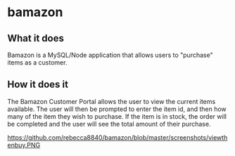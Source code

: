 # bamazon

## What it does

Bamazon is a MySQL/Node application that allows users to "purchase" items as a customer.

## How it does it 

The Bamazon Customer Portal allows the user to view the current items available. The user will then be prompted to enter the item id, and then how many of the item they wish to purchase. 
If the item is in stock, the order will be completed and the user will see the total amount of their purchase.

https://github.com/rebecca8840/bamazon/blob/master/screenshots/viewthenbuy.PNG